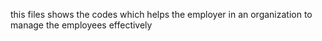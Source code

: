 this files shows the codes which helps the employer in an organization to manage the employees effectively
